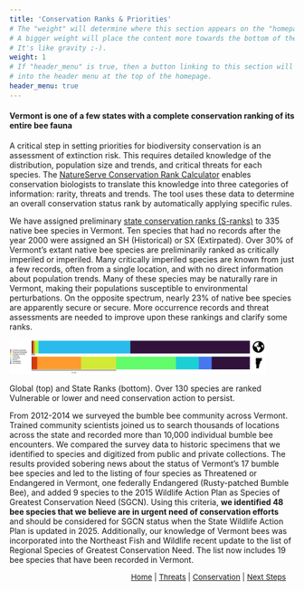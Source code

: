 ```yaml
---
title: 'Conservation Ranks & Priorities'
# The "weight" will determine where this section appears on the "homepage".
# A bigger weight will place the content more towards the bottom of the page.
# It's like gravity ;-).
weight: 1
# If "header_menu" is true, then a button linking to this section will be placed
# into the header menu at the top of the homepage.
header_menu: true
---
```

<div class="lead">
<h4> 
Vermont is one of a few states with a complete conservation ranking of its entire bee fauna 
</h4>
</div>

A critical step in setting priorities for biodiversity conservation is an assessment of extinction risk. This requires detailed knowledge of the distribution, population size and trends, and critical threats for each species. The <a href="https://www.natureserve.org/products/conservation-rank-calculator" target="blank_"><u>NatureServe Conservation Rank Calculator</u></a> enables conservation biologists to translate this knowledge into three categories of information: rarity, threats and trends. The tool uses these data to determine an overall conservation status rank by automatically applying specific rules.

We have assigned preliminary <a href="https://vtfishandwildlife.com/sites/fishandwildlife/files/documents/Learn%20More/Library/REPORTS%20AND%20DOCUMENTS/NONGAME%20AND%20NATURAL%20HERITAGE/ENDANGERED%2C%20THREATENED%20AND%20RARE%20SPECIES%20LISTS/Explanation-of-Legal-Status-and-Information-Ranks.pdf" target="blank_"><u>state conservation ranks (S-ranks)</u></a> to 335 native bee species in Vermont. Ten species that had no records after the year 2000 were assigned an SH (Historical) or SX (Extirpated). Over 30% of Vermont’s extant native bee species are preliminarily ranked as critically imperiled or imperiled. Many critically imperiled species are known from just a few records, often from a single location, and with no direct information about population trends. Many of these species may be naturally rare in Vermont, making their populations susceptible to environmental perturbations. On the opposite spectrum, nearly 23% of native bee species are apparently secure or secure. More occurrence records and threat assessments are needed to improve upon these rankings and clarify some ranks.

<img src="images/Bee_State_Global.png" alt="S_ranks_G_ranks_VT_bees.png" style="width: 90%; height=12.15%">
<p class="caption">Global (top) and State Ranks (bottom). Over 130 species are ranked Vulnerable or lower and need conservation action to persist.</p>

From 2012-2014 we surveyed the bumble bee community across Vermont. Trained community scientists joined us to search thousands of locations across the state and recorded more than 10,000 individual bumble bee encounters. We compared the survey data to historic specimens that we identified to species and digitized from public and private collections. The results provided sobering news about the status of Vermont’s 17 bumble bee species and led to the listing of four species as Threatened or Endangered in Vermont, one federally Endangered (Rusty-patched Bumble Bee), and added 9 species to the 2015 Wildlife Action Plan as Species of Greatest Conservation Need (SGCN). Using this criteria, <b>we identified 48 bee species that we believe are in urgent need of conservation efforts</b> and should be considered for SGCN status when the State Wildlife Action Plan is updated in 2025. Additionally, our knowledge of Vermont bees was incorporated into the Northeast Fish and Wildlife recent update to the list of Regional Species of Greatest Conservation Need. The list now includes 19 bee species that have been recorded in Vermont. 

<p style="font-size: 10pt; text-align: right; margin-right: 3%"><a href="https://vtecostudies.github.io/SoBees_LandingPage/">Home</a> | <a href="https://vtecostudies.github.io/SoBees_Threats/">Threats</a> | <a href="https://vtecostudies.github.io/SoBees_Conservation/">Conservation</a> | <a href="https://vtecostudies.github.io/SoBees_Next_Steps/">Next Steps</a></p>